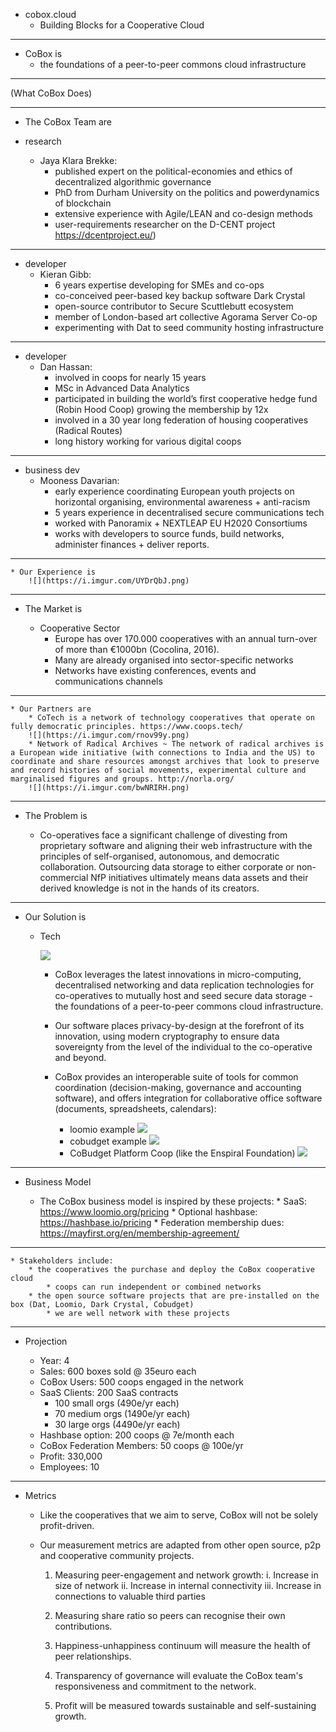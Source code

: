 * cobox.cloud
    * Building Blocks for a Cooperative Cloud
---

* CoBox is
    * the foundations of a peer-to-peer commons cloud infrastructure

---

(What CoBox Does)


---


* The CoBox Team are
     
* research
  * Jaya Klara Brekke: 
    * published expert on the political-economies and ethics of decentralized algorithmic governance
    * PhD from Durham University on the politics and powerdynamics of blockchain
    * extensive experience with Agile/LEAN and co-design methods
    * user-requirements researcher on the D-CENT project https://dcentproject.eu/)

---

* developer
  * Kieran Gibb: 
     * 6 years expertise developing for SMEs and co-ops
     * co-conceived peer-based key backup software Dark Crystal
     * open-source contributor to Secure Scuttlebutt ecosystem
     * member of London-based art collective Agorama Server Co-op
     * experimenting with Dat to seed community hosting infrastructure

---

* developer
  * Dan Hassan: 
    * involved in coops for nearly 15 years
    * MSc in Advanced Data Analytics 
    * participated in building the world’s first cooperative hedge fund (Robin Hood Coop) growing the membership by 12x 
    * involved in a 30 year long federation of housing cooperatives (Radical Routes) 
    * long history working for various digital coops

---
* business dev
  * Mooness Davarian: 
     * early experience coordinating European youth projects on horizontal organising, environmental awareness + anti-racism
     * 5 years experience in decentralised secure communications tech
     * worked with Panoramix + NEXTLEAP EU H2020 Consortiums 
     * works with developers to source funds, build networks, administer finances + deliver reports.
    
 
---
    * Our Experience is
        ![](https://i.imgur.com/UYDrQbJ.png)

---

* The Market is

    * Cooperative Sector 
        * Europe has over 170.000 cooperatives with an annual turn-over of more than €1000bn (Cocolina, 2016).
        * Many are already organised into sector-specific networks
        * Networks have existing conferences, events and communications channels 


---
    * Our Partners are
        * CoTech is a network of technology cooperatives that operate on fully democratic principles. https://www.coops.tech/
        ![](https://i.imgur.com/rnov99y.png)
        * Network of Radical Archives ~ The network of radical archives is a European wide initiative (with connections to India and the US) to coordinate and share resources amongst archives that look to preserve and record histories of social movements, experimental culture and marginalised figures and groups. http://norla.org/
        ![](https://i.imgur.com/bwNRIRH.png)



---


* The Problem is

    * Co-operatives face a significant challenge of divesting from proprietary software and aligning their web infrastructure with the principles of self-organised, autonomous, and democratic collaboration. Outsourcing data storage to either corporate or non-commercial NfP initiatives ultimately means data assets and their derived knowledge is not in the hands of its creators.


---

* Our Solution is
    * Tech
        
        ![](https://i.imgur.com/sxBNwxG.png)

        * CoBox leverages the latest innovations in micro-computing, decentralised networking and data replication technologies for co-operatives to mutually host and seed secure data storage - the foundations of a peer-to-peer commons cloud infrastructure. 

        * Our software places privacy-by-design at the forefront of its innovation, using modern cryptography to ensure data sovereignty from the level of the individual to the co-operative and beyond.

        * CoBox provides an interoperable suite of tools for common coordination (decision-making, governance and accounting software), and offers integration for collaborative office software (documents, spreadsheets, calendars):

            * loomio example
            ![](https://i.imgur.com/nrfYgEG.png)
            * cobudget example
            ![](https://i.imgur.com/UfwJSAI.png)
            * CoBudget Platform Coop (like the Enspiral Foundation)
            ![](https://i.imgur.com/jMyBL85.png)
            
          
---
            
* Business Model
        
    * The CoBox business model is inspired by these projects:
           * SaaS: https://www.loomio.org/pricing
           * Optional hashbase: https://hashbase.io/pricing
           * Federation membership dues: https://mayfirst.org/en/membership-agreement/
            
---
    * Stakeholders include:
        * the cooperatives the purchase and deploy the CoBox cooperative cloud
            * coops can run independent or combined networks
        * the open source software projects that are pre-installed on the box (Dat, Loomio, Dark Crystal, Cobudget)
            * we are well network with these projects


---
* Projection


     * Year: 4
     * Sales: 600 boxes sold @ 35euro each
     * CoBox Users: 500 coops engaged in the network
     * SaaS Clients: 200 SaaS contracts
         * 100 small orgs (490e/yr each)
         * 70 medium orgs (1490e/yr each)
         * 30 large orgs (4490e/yr each)
     * Hashbase option: 200 coops @ 7e/month each
     * CoBox Federation Members: 50 coops @ 100e/yr
     * Profit: 330,000
     * Employees: 10

---


* Metrics

     * Like the cooperatives that we aim to serve, CoBox will not be solely profit-driven. 
     
     * Our measurement metrics are adapted from other open source, p2p and cooperative community projects.

        1. Measuring peer-engagement and network growth:
            i. Increase in size of network
            ii. Increase in internal connectivity
            iii. Increase in connections to valuable third parties
            
        2. Measuring share ratio so peers can recognise their own contributions. 
        3. Happiness-unhappiness continuum will measure the health of peer relationships.
        4. Transparency of governance will evaluate the CoBox team's responsiveness and commitment to the network.
        5. Profit will be measured towards sustainable and self-sustaining growth.

    
